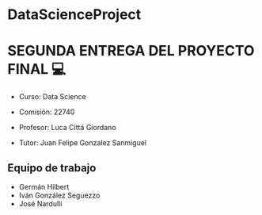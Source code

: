 # DataScienceProject

# SEGUNDA ENTREGA DEL PROYECTO FINAL 💻

- Curso: Data Science

- Comisión: 22740

- Profesor: Luca Cittá Giordano

- Tutor: Juan Felipe Gonzalez Sanmiguel

## Equipo de trabajo

- Germán Hilbert
- Iván González Seguezzo
- José Nardulli
